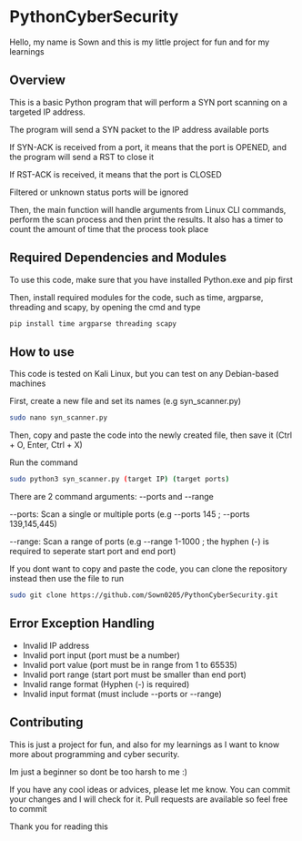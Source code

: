 # PythonCyberSecurity

Hello, my name is Sown and this is my little project for fun and for my learnings

## Overview

This is a basic Python program that will perform a SYN port scanning on a targeted IP address.

The program will send a SYN packet to the IP address available ports

If SYN-ACK is received from a port, it means that the port is OPENED, and the program will send a RST to close it

If RST-ACK is received, it means that the port is CLOSED

Filtered or unknown status ports will be ignored

Then, the main function will handle arguments from Linux CLI commands, perform the scan process and then print the results. It also has a timer to count the amount of time that the process took place

## Required Dependencies and Modules

To use this code, make sure that you have installed Python.exe and pip first

Then, install required modules for the code, such as time, argparse, threading and scapy, by opening the cmd and type

```bash
pip install time argparse threading scapy
```

## How to use

This code is tested on Kali Linux, but you can test on any Debian-based machines

First, create a new file and set its names (e.g syn_scanner.py)

```bash
sudo nano syn_scanner.py
```

Then, copy and paste the code into the newly created file, then save it (Ctrl + O, Enter, Ctrl + X)

Run the command
```bash
sudo python3 syn_scanner.py (target IP) (target ports)
```

There are 2 command arguments: --ports and --range

--ports: Scan a single or multiple ports (e.g --ports 145 ; --ports 139,145,445)

--range: Scan a range of ports (e.g --range 1-1000 ; the hyphen (-) is required to seperate start port and end port)

If you dont want to copy and paste the code, you can clone the repository instead then use the file to run

```bash
sudo git clone https://github.com/Sown0205/PythonCyberSecurity.git
```

## Error Exception Handling
- Invalid IP address
- Invalid port input (port must be a number)
- Invalid port value (port must be in range from 1 to 65535)
- Invalid port range (start port must be smaller than end port)
- Invalid range format (Hyphen (-) is required)
- Invalid input format (must include --ports or --range)


## Contributing

This is just a project for fun, and also for my learnings as I want to know more about programming and cyber security.

Im just a beginner so dont be too harsh to me :)

If you have any cool ideas or advices, please let me know. You can commit your changes and I will check for it. Pull requests are available so feel free to commit

Thank you for reading this